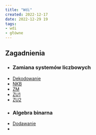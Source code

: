 ```yaml
---
title: "Wdi"
created: 2022-12-17
date: 2022-12-29 19
tags:
- wdi
- główne
---
```


## Zagadnienia
- ### Zamiana systemów liczbowych
 -  [Dekodowanie](I%20semestr/Wdi/Dekodowanie/Dekodowanie.md)
 - [NKB](I%20semestr/Wdi/Zagadnienia/NKB.md)
 - [ZM](I%20semestr/Wdi/Zagadnienia/ZM.md)
 - [ZU1](I%20semestr/Wdi/Zagadnienia/ZU1.md)
 - [ZU2](I%20semestr/Wdi/Zagadnienia/ZU2.md)
- ### Algebra binarna
 -  [Dodawanie](I%20semestr/Wdi/Binarny/Dodawanie.md)
 - 
